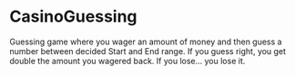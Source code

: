 # CasinoGuessing
Guessing game where you wager an amount of money and then guess a number between decided Start and End range.
If you guess right, you get double the amount you wagered back. If you lose... you lose it.
